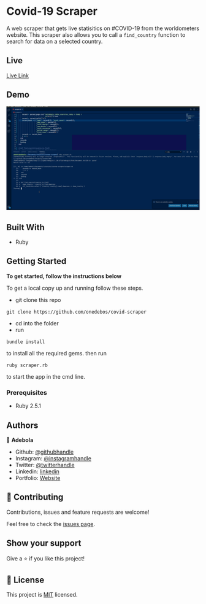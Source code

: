 # Covid-19 Scraper

A web scraper that gets live statisitics on #COVID-19 from the worldometers website. This scraper also allows you to call a `find_country` function to search for data on a selected country.

## Live

[Live Link](https://repl.it/@AdebolaOne/Corona-scraper)

## Demo
![corona-scraper-gif](./corona-scraper.gif)

## Built With

- Ruby

## Getting Started

**To get started, follow the instructions below**

To get a local copy up and running follow these steps.

- git clone this repo

```
git clone https://github.com/onedebos/covid-scraper
```

- cd into the folder
- run

```
bundle install
```

to install all the required gems. then run

```
ruby scraper.rb
```

to start the app in the cmd line.

### Prerequisites

- Ruby 2.5.1

## Authors

👤 **Adebola**

- Github: [@githubhandle](https://github.com/onedebos)
- Instagram: [@instagramhandle](https://github.com/adebola.dev)
- Twitter: [@twitterhandle](https://twitter.com/debosthefirst)
- Linkedin: [linkedin](https://www.linkedin.com/in/adebola-niran/)
- Portfolio: [Website](https://adebola.dev)

## 🤝 Contributing

Contributions, issues and feature requests are welcome!

Feel free to check the [issues page](issues/).

## Show your support

Give a ⭐️ if you like this project!

## 📝 License

This project is [MIT](lic.url) licensed.
